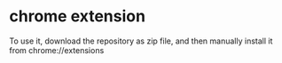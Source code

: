 # chrome extension

To use it, download the repository as zip file, and then manually install it from chrome://extensions

